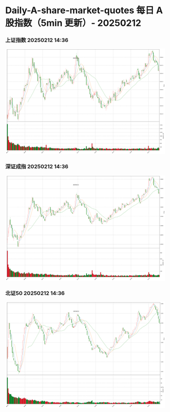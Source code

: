 
# Daily-A-share-market-quotes 每日 A 股指数（5min 更新）- 20250212

### 上证指数 20250212 14:36
![](./fig/2025/2/20250212-sh000001.png)

### 深证成指 20250212 14:36
![](./fig/2025/2/20250212-sz399001.png)

### 北证50 20250212 14:36
![](./fig/2025/2/20250212-bj899050.png)
